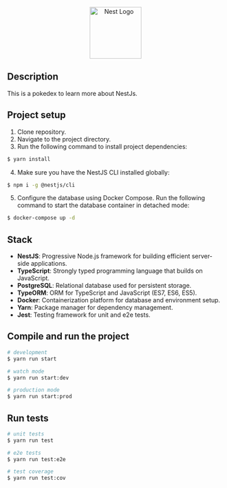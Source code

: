 <p align="center">
  <a href="http://nestjs.com/" target="blank"><img src="https://nestjs.com/img/logo-small.svg" width="120" alt="Nest Logo" /></a>
</p>

## Description

This is a pokedex to learn more about NestJs.

## Project setup
1. Clone repository.
2. Navigate to the project directory.
3. Run the following command to install project dependencies:

```bash
$ yarn install
```
4. Make sure you have the NestJS CLI installed globally:

```bash
$ npm i -g @nestjs/cli
```
5. Configure the database using Docker Compose. Run the following command to start the database container in detached mode:

```bash
$ docker-compose up -d
```

## Stack
- **NestJS**: Progressive Node.js framework for building efficient server-side applications.
- **TypeScript**: Strongly typed programming language that builds on JavaScript.
- **PostgreSQL**: Relational database used for persistent storage.
- **TypeORM**: ORM for TypeScript and JavaScript (ES7, ES6, ES5).
- **Docker**: Containerization platform for database and environment setup.
- **Yarn**: Package manager for dependency management.
- **Jest**: Testing framework for unit and e2e tests.

## Compile and run the project

```bash
# development
$ yarn run start

# watch mode
$ yarn run start:dev

# production mode
$ yarn run start:prod
```

## Run tests

```bash
# unit tests
$ yarn run test

# e2e tests
$ yarn run test:e2e

# test coverage
$ yarn run test:cov
```


